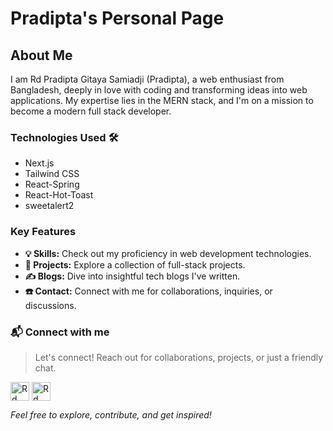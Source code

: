 # Pradipta's Personal Page

## About Me

I am Rd Pradipta Gitaya Samiadji (Pradipta), a web enthusiast from Bangladesh, deeply in love with coding and transforming ideas into web applications. My expertise lies in the MERN stack, and I'm on a mission to become a modern full stack developer.

### Technologies Used 🛠️

- Next.js
- Tailwind CSS
- React-Spring
- React-Hot-Toast
- sweetalert2

### Key Features

- **💡 Skills:** Check out my proficiency in web development technologies.
- **🎯 Projects:** Explore a collection of full-stack projects.
- **✍️ Blogs:** Dive into insightful tech blogs I've written.
- **☎️ Contact:** Connect with me for collaborations, inquiries, or discussions.

### 📬 Connect with me
> Let's connect! Reach out for collaborations, projects, or just a friendly chat.

<a target="_blank" href="https://www.linkedin.com/in/pradipta-gitaya" ><img align="center" src="https://cdn.jsdelivr.net/npm/simple-icons@3.0.1/icons/linkedin.svg" alt="Rd Pradipta Gitaya Samiadji - LinkedIn" height="30" width="auto" /></a>
<a target="_blank" href="https://instagram.com/diptadipsi" ><img align="center" src="https://cdn.jsdelivr.net/npm/simple-icons@3.0.1/icons/instagram.svg" alt="Rd Pradipta Gitaya Samiadji - Instagram" height="30" width="auto" /></a>

*Feel free to explore, contribute, and get inspired!*